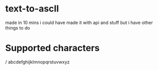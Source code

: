 # text-to-ascll
made in 10 mins
i could have made it with api and stuff but i have other things to do
# Supported characters
/ abcdefghijklmnopqrstuvwxyz
